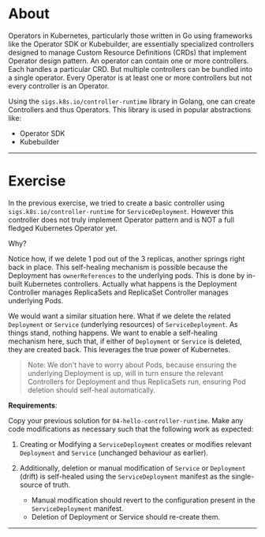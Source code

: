 # About

Operators in Kubernetes, particularly those written in Go using frameworks like the Operator SDK or Kubebuilder, are essentially specialized controllers designed to manage Custom Resource Definitions (CRDs) that implement Operator design pattern. An operator can contain one or more controllers. Each handles a particular CRD. But multiple controllers can be bundled into a single operator. Every Operator is at least one or more controllers but not every controller is an Operator.

Using the `sigs.k8s.io/controller-runtime` library in Golang, one can create Controllers and thus Operators. This library is used in popular abstractions like:

- Operator SDK
- Kubebuilder

---

# Exercise

In the previous exercise, we tried to create a basic controller using `sigs.k8s.io/controller-runtime` for `ServiceDeployment`. However this controller does not truly implement Operator pattern and is NOT a full fledged Kubernetes Operator yet.

Why?

Notice how, if we delete 1 pod out of the 3 replicas, another springs right back in place. This self-healing mechanism is possible because the Deployment has `ownerReferences` to the underlying pods. This is done by in-built Kubernetes controllers. Actually what happens is the Deployment Controller manages ReplicaSets and ReplicaSet Controller manages underlying Pods.

We would want a similar situation here. What if we delete the related `Deployment` or `Service` (underlying resources) of `ServiceDeployment`. As things stand, nothing happens. We want to enable a self-healing mechanism here, such that, if either of `Deployment` or `Service` is deleted, they are created back. This leverages the true power of Kubernetes.

> Note: We don't have to worry about Pods, because ensuring the underlying Deployment is up, will in turn ensure the relevant Controllers for Deployment and thus ReplicaSets run, ensuring Pod deletion should self-heal automatically.

**Requirements**:

Copy your previous solution for `04-hello-controller-runtime`. Make any code modifications as necessary such that the following work as expected:

1. Creating or Modifying a `ServiceDeployment` creates or modifies relevant `Deployment` and `Service` (unchanged behaviour as earlier).
2. Additionally, deletion or manual modification of `Service` or `Deployment` (drift) is self-healed using the `ServiceDeployment` manifest as the single-source of truth.

   - Manual modification should revert to the configuration present in the `ServiceDeployment` manifest.
   - Deletion of Deployment or Service should re-create them.

---
